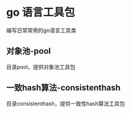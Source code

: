 # go 语言工具包
  编写日常常用的go语言工具类

## 对象池-pool
  目录pool，提供对象池工具包

## 一致hash算法-consistenthash
  目录consistenthash，提供一致性hash算法工具包